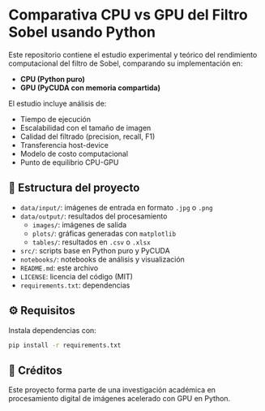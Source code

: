 # Comparativa CPU vs GPU del Filtro Sobel usando Python

Este repositorio contiene el estudio experimental y teórico del rendimiento computacional del filtro de Sobel, comparando su implementación en:

- **CPU (Python puro)**
- **GPU (PyCUDA con memoria compartida)**

El estudio incluye análisis de:
- Tiempo de ejecución
- Escalabilidad con el tamaño de imagen
- Calidad del filtrado (precision, recall, F1)
- Transferencia host-device
- Modelo de costo computacional
- Punto de equilibrio CPU-GPU

## 📂 Estructura del proyecto

- `data/input/`: imágenes de entrada en formato `.jpg` o `.png`
- `data/output/`: resultados del procesamiento
  - `images/`: imágenes de salida
  - `plots/`: gráficas generadas con `matplotlib`
  - `tables/`: resultados en `.csv` o `.xlsx`
- `src/`: scripts base en Python puro y PyCUDA
- `notebooks/`: notebooks de análisis y visualización
- `README.md`: este archivo
- `LICENSE`: licencia del código (MIT)
- `requirements.txt`: dependencias

## ⚙️ Requisitos

Instala dependencias con:

```bash
pip install -r requirements.txt
```

## 📌 Créditos

Este proyecto forma parte de una investigación académica en procesamiento digital de imágenes acelerado con GPU en Python.
